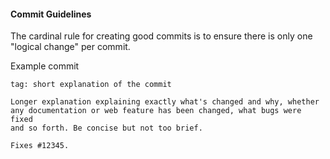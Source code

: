#### Commit Guidelines

The cardinal rule for creating good commits is to ensure there is only one "logical change" per commit.

Example commit

```
tag: short explanation of the commit

Longer explanation explaining exactly what's changed and why, whether
any documentation or web feature has been changed, what bugs were fixed
and so forth. Be concise but not too brief.

Fixes #12345.
```
